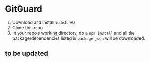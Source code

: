 # GitGuard
1. Download and install `NodeJs` v6
2. Clone this repo
3. In your repo's working directory, do a `npm install` and all the package/dependencies listed in `package.json` will be downloaded.

## to be updated
